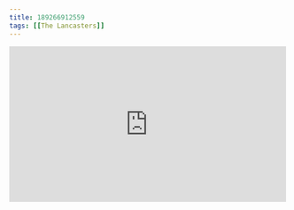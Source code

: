 ```yaml
---
title: 189266912559
tags: [[The Lancasters]]
---
```

<iframe allow="accelerometer; autoplay; clipboard-write; encrypted-media; gyroscope; picture-in-picture" allowfullscreen="" frameborder="0" height="281" id="youtube_iframe" src="https://www.youtube.com/embed/CIvAcGeYRJ0?feature=oembed&amp;enablejsapi=1&amp;origin=https://safe.txmblr.com&amp;wmode=opaque" width="500"></iframe>